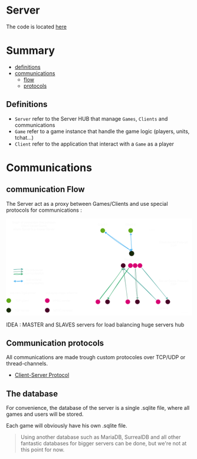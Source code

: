 # Server

The code is located [here](/server/src/)

# Summary

- [definitions](#definitions)
- [communications](#communications)
    - [flow](#communication-flow)
    - [protocols](#communication-protocols)

## Definitions

- `Server` refer to the Server HUB that manage `Games`, `Clients` and communications
- `Game` refer to a game instance that handle the game logic (players, units, tchat...)
- `Client` refer to the application that interact with a `Game` as a player

# Communications

## communication Flow

The Server act as a proxy between Games/Clients and use special protocols for communications :

![communication flow graph](./assets/communication.drawio.svg)

IDEA : MASTER and SLAVES servers for load balancing huge servers hub

## Communication protocols

All communications are made trough custom protocoles over TCP/UDP or thread-channels.

- [Client-Server Protocol](./csp/index.md)

## The database

For convenience, the database of the server is a single .sqlite file, where all games and users will be stored.

Each game will obviously have his own .sqlite file.

> Using another database such as MariaDB, SurrealDB and all other fantastic databases for bigger servers can be done,
> but we're not at this point for now.